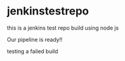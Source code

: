 # jenkinstestrepo
this is a jenkins test repo build using node js

Our pipeline is ready!!

testing a failed build
